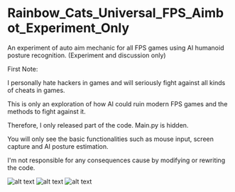 # Rainbow_Cats_Universal_FPS_Aimbot_Experiment_Only
An experiment of auto aim mechanic for all FPS games using AI humanoid posture recognition. (Experiment and discussion only)

First Note: 

I personally hate hackers in games and will seriously fight against all kinds of cheats in games.

This is only an exploration of how AI could ruin modern FPS games and the methods to fight against it. 

Therefore, I only released part of the code. Main.py is hidden. 

You will only see the basic functionalities such as mouse input, screen capture and AI posture estimation. 

I'm not responsible for any consequences cause by modifying or rewriting the code.

![alt text](https://github.com/UxxHans/Rainbow_Cats_Universal_FPS_Aimbot_Experiment_Only/blob/main/Introduction/Demostration%2001.gif)
![alt text](https://github.com/UxxHans/Rainbow_Cats_Universal_FPS_Aimbot_Experiment_Only/blob/main/Introduction/Demostration%2002.gif)
![alt text](https://github.com/UxxHans/Rainbow_Cats_Universal_FPS_Aimbot_Experiment_Only/blob/main/Introduction/Demostration%2003.gif)
